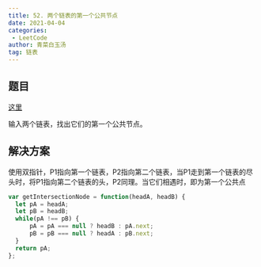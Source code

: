 ```yaml
---
title: 52. 两个链表的第一个公共节点
date: 2021-04-04
categories:
 - LeetCode
author: 青菜白玉汤
tag: 链表
---
```


## 题目
[这里](https://leetcode-cn.com/problems/liang-ge-lian-biao-de-di-yi-ge-gong-gong-jie-dian-lcof/)

输入两个链表，找出它们的第一个公共节点。

## 解决方案
使用双指针，P1指向第一个链表，P2指向第二个链表，当P1走到第一个链表的尽头时，将P1指向第二个链表的头，P2同理。当它们相遇时，即为第一个公共点

```javascript
var getIntersectionNode = function(headA, headB) {
  let pA = headA;
  let pB = headB;
  while(pA !== pB) {
      pA = pA === null ? headB : pA.next;
      pB = pB === null ? headA : pB.next;
  }
  return pA;
};
```